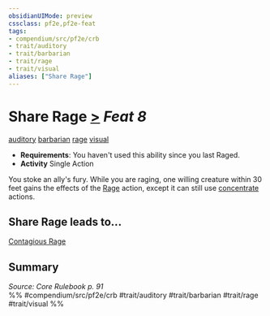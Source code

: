 ```yaml
---
obsidianUIMode: preview
cssclass: pf2e,pf2e-feat
tags:
- compendium/src/pf2e/crb
- trait/auditory
- trait/barbarian
- trait/rage
- trait/visual
aliases: ["Share Rage"]
---
```

# Share Rage  [>](../../rules/core-rulebook/chapter-9-playing-the-game.md#Actions "Single Action") *Feat 8*  
[auditory](../../rules/traits/auditory.md)  [barbarian](../../rules/traits/barbarian.md)  [rage](../../rules/traits/rage.md)  [visual](../../rules/traits/visual.md)  

- **Requirements**: You haven't used this ability since you last Raged.
- **Activity** Single Action

You stoke an ally's fury. While you are raging, one willing creature within 30 feet gains the effects of the [Rage](../../rules/actions/rage.md) action, except it can still use [concentrate](../../rules/traits/concentrate.md) actions.

## Share Rage leads to...

[Contagious Rage](contagious-rage.md)

## Summary

*Source: Core Rulebook p. 91*  
%% #compendium/src/pf2e/crb #trait/auditory #trait/barbarian #trait/rage #trait/visual %%